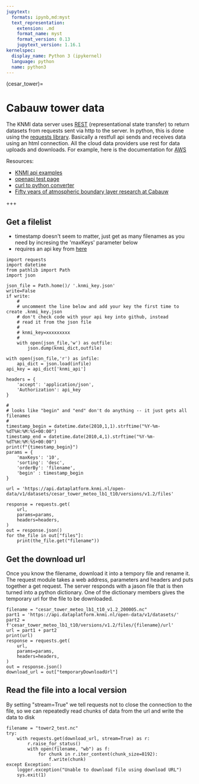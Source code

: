 ```yaml
---
jupytext:
  formats: ipynb,md:myst
  text_representation:
    extension: .md
    format_name: myst
    format_version: 0.13
    jupytext_version: 1.16.1
kernelspec:
  display_name: Python 3 (ipykernel)
  language: python
  name: python3
---
```


(cesar_tower)=
# Cabauw tower data

The KNMI data server uses [REST](https://www.redhat.com/en/topics/api/what-is-a-rest-api) (representational state transfer) to return datasets from requests sent via http to the server.  In python, this is done using the 
[requests library](https://realpython.com/python-requests/).  Basically a restfull api sends and receives data using an html connection.  All the cloud data providers use rest for data uploads and downloads.  For example, here is the documentation for [AWS](https://boto3.amazonaws.com/v1/documentation/api/latest/guide/quickstart.html#using-boto3)

Resources:

- [KNMI api examples](https://developer.dataplatform.knmi.nl/open-data-api)
- [openapi test page](https://tyk-cdn.dataplatform.knmi.nl/open-data/index.html)
- [curl to python converter](https://curlconverter.com)
- [Fifty years of atmospheric boundary layer research at Cabauw](https://link.springer.com/article/10.1007/s10546-020-00541-w)

+++

## Get a filelist

- timestamp doesn't seem to matter, just get as many filenames as you need
by incresing the 'maxKeys' parameter below
- requires an api key from [here](https://developer.dataplatform.knmi.nl/open-data-api#token)

```{code-cell} ipython3
import requests
import datetime
from pathlib import Path
import json

json_file = Path.home()/ '.knmi_key.json'
write=False
if write:
    #
    # uncomment the line below and add your key the first time to create .knmi_key.json
    # don't check code with your api key into github, instead
    # read it from the json file
    #
    # knmi_key=xxxxxxxxx
    #
    with open(json_file,'w') as outfile:
        json.dump(knmi_dict,outfile)

with open(json_file,'r') as infile:
    api_dict = json.load(infile)
api_key = api_dict['knmi_api']

headers = {
    'accept': 'application/json',
    'Authorization': api_key
}

#
# looks like "begin" and "end" don't do anything -- it just gets all filenames
#
timestamp_begin = datetime.date(2010,1,1).strftime("%Y-%m-%dT%H:%M:%S+00:00")
timestamp_end = datetime.date(2010,4,1).strftime("%Y-%m-%dT%H:%M:%S+00:00")
print(f"{timestamp_begin}")
params = {
    'maxKeys': '10',
    'sorting': 'desc',
    'orderBy': 'filename',
    'begin' : timestamp_begin
}

url = 'https://api.dataplatform.knmi.nl/open-data/v1/datasets/cesar_tower_meteo_lb1_t10/versions/v1.2/files'

response = requests.get(
    url,
    params=params,
    headers=headers,
)
out = response.json()
for the_file in out["files"]:
    print(the_file.get("filename"))
```

## Get the download url

Once you know the filename, download it into a tempory file and
rename it.  The request module takes a web address, parameters and headers and puts together a get request.  The server responds with a jason file that is then turned into a python dictionary.  One of the dictionary members gives the temporary url for the file to be downloaded.

```{code-cell} ipython3
filename = "cesar_tower_meteo_lb1_t10_v1.2_200005.nc"
part1 = 'https://api.dataplatform.knmi.nl/open-data/v1/datasets/'
part2 = f'cesar_tower_meteo_lb1_t10/versions/v1.2/files/{filename}/url'
url = part1 + part2
print(url)
response = requests.get(
    url,
    params=params,
    headers=headers,
)
out = response.json()
download_url = out["temporaryDownloadUrl"]
```

## Read the file into a local version

By setting "stream=True" we tell requests not to close the connection to the file, so we can repeatedly read chunks of data from the url and write the data to disk

```{code-cell} ipython3
filename = "tower2_test.nc"
try:
    with requests.get(download_url, stream=True) as r:
        r.raise_for_status()
        with open(filename, "wb") as f:
            for chunk in r.iter_content(chunk_size=8192):
                f.write(chunk)
except Exception:
    logger.exception("Unable to download file using download URL")
    sys.exit(1)
```

```{code-cell} ipython3

```

```{code-cell} ipython3

```
